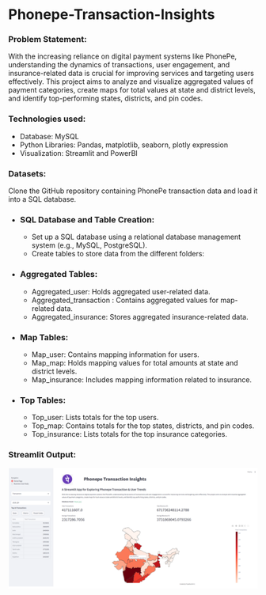# Phonepe-Transaction-Insights
### Problem Statement:
With the increasing reliance on digital payment systems like PhonePe, understanding the dynamics of transactions, user engagement, and insurance-related data is crucial for improving services and targeting users effectively. This project aims to analyze and visualize aggregated values of payment categories, create maps for total values at state and district levels, and identify top-performing states, districts, and pin codes.

### Technologies used:
 - Database: MySQL
 - Python Libraries: Pandas, matplotlib, seaborn, plotly expression
 - Visualization: Streamlit and PowerBI
### Datasets:
Clone the GitHub repository containing PhonePe transaction data and load it into a SQL database.

- ### SQL Database and Table Creation:
   - Set up a SQL database using a relational database management system (e.g., MySQL, PostgreSQL).
   - Create tables to store data from the different folders:
- ### Aggregated Tables:
  - Aggregated_user: Holds aggregated user-related data.
  - Aggregated_transaction : Contains aggregated values for map-related data.
  - Aggregated_insurance: Stores aggregated insurance-related data.
- ### Map Tables:
  - Map_user: Contains mapping information for users.
  - Map_map: Holds mapping values for total amounts at state and district levels.
  - Map_insurance: Includes mapping information related to insurance.
- ### Top Tables:
  - Top_user: Lists totals for the top users.
  - Top_map: Contains totals for the top states, districts, and pin codes.
  - Top_insurance: Lists totals for the top insurance categories.
### Streamlit Output:
![Phonepe_HomePage](https://github.com/Priyadharshini8163/Phonepe-Transaction-Insights/blob/main/Phonepe_HomePage.png)

